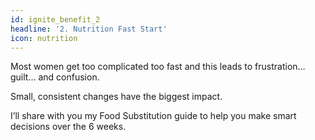 ```yaml
---
id: ignite_benefit_2
headline: '2. Nutrition Fast Start'
icon: nutrition
---
```


Most women get too complicated too fast and this leads to frustration… guilt… and confusion.

Small, consistent changes have the biggest impact.

I’ll share with you my Food Substitution guide to help you make smart decisions over the 6 weeks.

